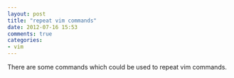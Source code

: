 ```yaml
---
layout: post
title: "repeat vim commands"
date: 2012-07-16 15:53
comments: true
categories: 
- vim
---
```

There are some commands which could be used to repeat vim commands.
